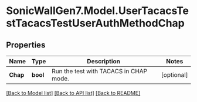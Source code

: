 # SonicWallGen7.Model.UserTacacsTestTacacsTestUserAuthMethodChap

## Properties

Name | Type | Description | Notes
------------ | ------------- | ------------- | -------------
**Chap** | **bool** | Run the test with TACACS  in CHAP mode. | [optional] 

[[Back to Model list]](../README.md#documentation-for-models) [[Back to API list]](../README.md#documentation-for-api-endpoints) [[Back to README]](../README.md)

